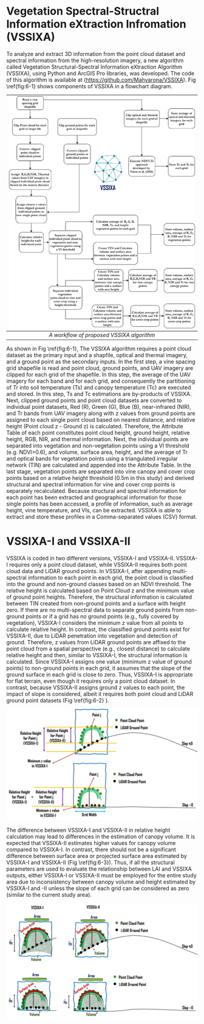 # Vegetation Spectral-Structral Information eXtraction Infromation (VSSIXA) 
To analyze and extract 3D information from the point cloud dataset and spectral information from the high-resolution imagery, a new algorithm called Vegetation Structural-Spectral Information eXtraction Algorithm (VSSIXA), using Python and ArcGIS Pro libraries, was developed. The code of this algorithm is available at (https://github.com/Mahyarona/VSSIXA).  Fig \ref{fig:6-1} shows components of VSSIXA in a flowchart diagram. 

| ![A workflow of proposed VSSIXA algorithm](https://github.com/Mahyarona/VSSIXA/blob/master/Flowchart_VSSIXA.png) | 
|:--:| 
| *A workflow of proposed VSSIXA algorithm* |


<!---![A workflow of proposed VSSIXA algorithm](https://github.com/Mahyarona/VSSIXA/blob/master/Flowchart_VSSIXA.png)-->

As shown in Fig \ref{fig:6-1}, The VSSIXA algorithm requires a point cloud dataset as the primary input and a shapfile, optical and thermal imagery, and a ground point as the secondary inputs. In the first step, a vine spacing grid shapefile is read and point cloud, ground points, and UAV imagery are clipped for each grid of the shapefile. In this step, the average of the UAV imagery for each band and for each grid, and consequently the partitioning of Tr into soil temperature (Ts) and canopy temperature (Tc) are executed and stored. In this step, Ts and Tc estimations are by-products of VSSIXA. Next, clipped ground points and point cloud datasets are converted to individual point datasets, Red (R), Green (G), Blue (B), near-infrared (NIR), and Tr bands from UAV imagery along with z values from ground points are assigned to each single point cloud based on nearest distance, and relative height (Point cloud z - Ground z) is calculated. Therefore, the Attribute Table of each point constitutes point cloud height, ground height, relative height, RGB, NIR, and thermal information. Next, the individual points are separated into vegetation and non-vegetation points using a VI threshold (e.g. NDVI>0.6), and volume, surface area, height, and the average of Tr and optical bands for vegetation points using a triangulated irregular network (TIN) are calculated and appended into the Attribute Table. In the last stage, vegetation points are separated into vine canopy and cover crop points based on a relative height threshold (0.5m in this study) and derived structural and spectral information for vine and cover crop points is separately recalculated. Because structural and spectral information for each point has been extracted and geographical information for those single points has been accessed, a profile of information, such as average height, vine temperature, and VIs, can be extracted. VSSIXA is able to extract and store these profiles in a Comma-separated values (CSV) format.       

# VSSIXA-I and VSSIXA-II

 VSSIXA is coded in two different versions, VSSIXA-I and VSSIXA-II. VSSIXA-I requires only a point cloud dataset, while VSSIXA-II requires both point cloud data and LiDAR ground points. In VSSIXA-I, after appending multi-spectral information to each point in each grid, the point cloud is classified into the ground and non-ground classes based on an NDVI threshold. The relative height is calculated based on Point Cloud z and the minimum value of ground point heights. Therefore, the structural information is calculated between TIN created from non-ground points and a surface with height zero. If there are no multi-spectral data to separate ground points from non-ground points or if a grid has no ground points (e.g., fully covered by vegetation), VSSIXA-I considers the minimum z value from all points to calculate relative height. In contrast, the classified ground points exist for VSSIXA-II, due to LiDAR penetration into vegetation and detection of ground. Therefore, z values from LiDAR ground points are affixed to the point cloud from a spatial perspective (e.g., closest distance) to calculate relative height and then, similar to VSSIXA-I, the structural information is calculated. Since VSSIXA-I assigns one value (minimum z value of ground points) to non-ground points in each grid, it assumes that the slope of the ground surface in each grid is close to zero. Thus, VSSIXA-I is appropriate for flat terrain,  even though it requires only a point cloud dataset. In contrast, because VSSIXA-II assigns ground z values to each point, the impact of slope is considered, albeit it requires both point cloud and LiDAR ground point datasets (Fig \ref{fig:6-2} ). 
 
![Differences between VSSIXA-I and VSSIXA-II determination of ground elevation and canopy height](https://github.com/Mahyarona/VSSIXA/blob/master/VSSIXA.png)

The difference between VSSIXA-I and VSSIXA-II in relative height calculation may lead to differences in the estimation of canopy volume. It is expected that VSSIXA-II estimates higher values for canopy volume compared to VSSIXA-I. In contrast, there should not be a significant difference between surface area or projected surface area estimated by VSSIXA-I and VSSIXA-II (Fig \ref{fig:6-3}). Thus, if all the structural parameters are used to evaluate the relationship between LAI and VSSIXA outputs, either VSSIXA-I or VSSIXA-II must be employed for the entire study area due to inconsistency between canopy volume and height estimated by VSSIXA-I and -II unless the slope of each grid can be considered as zero (similar to the current study area).


![Differences between VSSIXA-I and VSSIXA-II in estimation of canopy surface area, projected surface area, volume and average height](https://github.com/Mahyarona/VSSIXA/blob/master/VSSIXA_Sub02.png)
